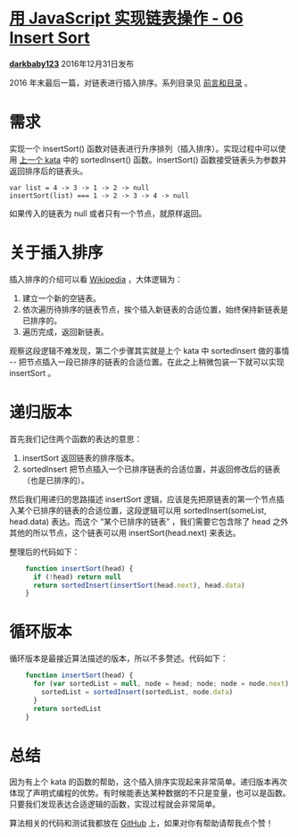 # [用 JavaScript 实现链表操作 - 06 Insert Sort][0]

[**darkbaby123**][4] 2016年12月31日发布 


2016 年末最后一篇，对链表进行插入排序。系列目录见 [前言和目录][5] 。

# 需求

实现一个 insertSort() 函数对链表进行升序排列（插入排序）。实现过程中可以使用 [上一个 kata][6] 中的 sortedInsert() 函数。insertSort() 函数接受链表头为参数并返回排序后的链表头。

    var list = 4 -> 3 -> 1 -> 2 -> null
    insertSort(list) === 1 -> 2 -> 3 -> 4 -> null

如果传入的链表为 null 或者只有一个节点，就原样返回。

# 关于插入排序

插入排序的介绍可以看 [Wikipedia][7] ，大体逻辑为：

1. 建立一个新的空链表。
1. 依次遍历待排序的链表节点，挨个插入新链表的合适位置，始终保持新链表是已排序的。
1. 遍历完成，返回新链表。

观察这段逻辑不难发现，第二个步骤其实就是上个 kata 中 sortedInsert 做的事情 -- 把节点插入一段已排序的链表的合适位置。在此之上稍微包装一下就可以实现 insertSort 。

# 递归版本

首先我们记住两个函数的表达的意思：

1. insertSort 返回链表的排序版本。
1. sortedInsert 把节点插入一个已排序链表的合适位置，并返回修改后的链表（也是已排序的）。

然后我们用递归的思路描述 insertSort 逻辑，应该是先把原链表的第一个节点插入某个已排序的链表的合适位置，这段逻辑可以用 sortedInsert(someList, head.data) 表达。而这个 “某个已排序的链表” ，我们需要它包含除了 head 之外其他的所以节点，这个链表可以用 insertSort(head.next) 来表达。

整理后的代码如下：
```js
    function insertSort(head) {
      if (!head) return null
      return sortedInsert(insertSort(head.next), head.data)
    }
```
# 循环版本

循环版本是最接近算法描述的版本，所以不多赘述。代码如下：
```js
    function insertSort(head) {
      for (var sortedList = null, node = head; node; node = node.next) {
        sortedList = sortedInsert(sortedList, node.data)
      }
      return sortedList
    }
```
# 总结

因为有上个 kata 的函数的帮助，这个插入排序实现起来非常简单。递归版本再次体现了声明式编程的优势。有时候能表达某种数据的不只是变量，也可以是函数。只要我们发现表达合适逻辑的函数，实现过程就会非常简单。

算法相关的代码和测试我都放在 [GitHub][8] 上，如果对你有帮助请帮我点个赞！

[0]: /a/1190000007977789
[1]: /t/javascript/blogs
[2]: /t/%E7%AE%97%E6%B3%95/blogs
[3]: /t/%E9%93%BE%E8%A1%A8/blogs
[4]: /u/darkbaby123
[5]: https://segmentfault.com/a/1190000007543189
[6]: https://segmentfault.com/a/1190000007912308
[7]: https://en.wikipedia.org/wiki/Insertion_sort
[8]: https://github.com/darkbaby123/algorithm-linked-list